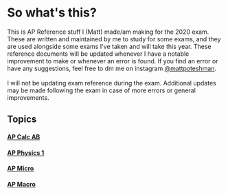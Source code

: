 # So what's this?
This is AP Reference stuff I (Matt) made/am making for the 2020 exam. These are written and maintained by me to study for some exams, and they are used alongside some exams I've taken and will take this year. These reference documents will be updated whenever I have a notable improvement to make or whenever an error is found. If you find an error or have any suggestions, feel free to dm me on instagram [@mattpoteshman](https://instagram.com/mattpoteshman).
<br><br>I will not be updating exam reference during the exam. Additional updates may be made following the exam in case of more errors or general improvements.

## Topics
#### [AP Calc AB](Calc/README.md)
#### [AP Physics 1](Physics/README.md)
#### [AP Micro](Micro/README.md)
#### [AP Macro](Macro/README.md)
